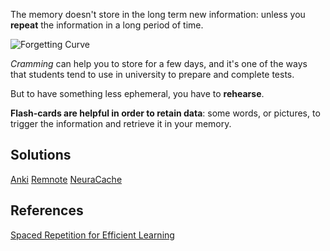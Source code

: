 The memory doesn't store in the long term new information: unless you **repeat** the information in a long period of time.

![Forgetting Curve](https://www.gwern.net/images/spacedrepetition/forgetting-curve-stahl.jpg)

*Cramming* can help you to store for a few days, and it's one of the ways that students tend to use in university to prepare and complete tests.

But to have something less ephemeral, you have to **rehearse**. 

**Flash-cards are helpful in order to retain data**: some words, or pictures, to trigger the information and retrieve it in your memory.

## Solutions
[Anki](https://apps.ankiweb.net/)
[Remnote](https://www.remnote.io/homepage)
[NeuraCache](https://neuracache.com/)

## References
[Spaced Repetition for Efficient Learning](https://www.gwern.net/Spaced-repetition)


